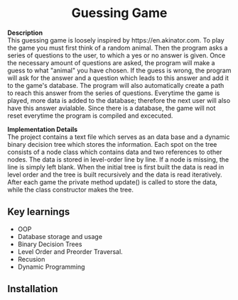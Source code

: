 <h1 align="center">Guessing Game</h1>
<p align="left"><strong>Description</strong>
<br>  This guessing game is loosely inspired by https://en.akinator.com. To play the game you must first think of a random animal. Then the program asks a series of questions to the user, to which a yes or no answer is given. Once the necessary amount of questions are asked, the program will make a guess to what "animal" you have chosen. If the guess is wrong, the program will ask for the answer and a question which leads to this answer and add it to the game's database. The program will also automatically create a path to reach this answer from the series of questions. Everytime the game is played, more data is added to the database; therefore the next user will also have this answer avialable. Since there is a database, the game will not reset everytime the program is compiled and excecuted. </p>

<p align="left"><strong>Implementation Details</strong>
<br>  The project contains a text file which serves as an data base and a dynamic binary decision tree which stores the information. Each spot on the tree consists of a node class which contains data and two references to other nodes. The data is stored in level-order line by line. If a node is missing, the line is simply left blank. When the initial tree is first built the data is read in level order and the tree is built recursively and the data is read iteratively. After each game the private method update() is called to store the data, while the class constructor makes the tree. </p>

<h2>Key learnings</h2>

- OOP  
- Database storage and usage
- Binary Decision Trees
- Level Order and Preorder Traversal.
- Recusion
- Dynamic Programming

<h2>Installation</h2>


  
  
